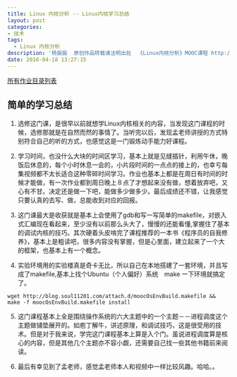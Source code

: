 ```yaml
---
title: Linux 内核分析 -- Linux内核学习总结
layout: post
categories:
- 技术
tags:
  - Linux 内核分析
description: '杨振振  原创作品转载请注明出处  《Linux内核分析》MOOC课程 http://www.xuetangx.com/courses/course-v1:ustcX+USTC001+_/about'
date: 2016-04-18 13:27:15
---
```




<!-- Linux内核学习总结
用自己的话简要总结您对Linux系统的理解及学习Linux内核的心得；
将您之前的所有博客作业做成目录列表，可以修改原博客理解有误或不准确的地方，可以在目录中给每篇博客加个简要引言，总之，您的这篇学习总结博客能为其他学习者提供一个参考索引；
根据本课程所学知识阐述您对Linux系统的理解，撰写一篇署名博客，并在博客文章中注明“真实姓名（与最后申请证书的姓名务必一致） + 原创作品转载请注明出处 + 《Linux内核分析》MOOC课程http://mooc.study.163.com/course/USTC-1000029000 ”，博客内容的具体要求如下：
题目自拟，内容围绕您对Linux系统的理解及学习Linux内核的心得进行；
将您之前的所有博客作业做成目录列表放在博客中；
总结部分：您在学习《Linux内核分析》课程中最大的收获？学习完《Linux内核分析》课程后您最大的遗憾是什么？
请提交博客文章URL到MOOC平台。 -->

[所有作业目录列表](http://blog.soul11201.com/tags/Linux-%E5%86%85%E6%A0%B8%E5%88%86%E6%9E%90/)



## 简单的学习总结



1. 选修这门课，是很早以前就想学Linux内核相关的内容，当发现这门课程的时候，选修那就是在自然而然的事情了。当听完以后，发现孟老师讲授的方式特别符合自己的听的方式，也感觉这是一门锻炼动手能力好课程。

2. 学习时间，也没什么大块的时间区学习，基本上就是见缝插针，利用午休，晚饭后休息的，每个小时休息一会的，小片段时间的一点点的接上的，也幸亏每集视频都不太长适合这种零碎时间学习。作业也基本上都是在周日有时间的时候才能做，有一次作业都到周日晚上８点了才想起来没有做，想着放弃吧，又心有不甘。决定还是做一下吧，能做多少做多少。最后成绩还不错，让我感觉只要认真的去写、做，总能收到对应的回报。

3. 这门课最大是收获就是基本上会使用了gdb和写一写简单的makefile，对嵌入式汇编现在看起来，至少没有以前那么头大了，慢慢的还能看懂,掌握住了基本的调试内核的技巧。其次硬着头皮啃完了课程推荐的一本书《程序员的自我修养》，基本上是粗读吧，很多内容没有掌握，但是心里面，建立起来了一个大的框架，也基本上有一个概念。

4. 实验环境用的实验楼真是奇卡无比，所以自己在本地搭建了一套环境，并且写成了makefile,基本上找个Ubuntu（个人偏好）系统　make 一下环境就搞定了。

```shell
wget http://blog.soul11201.com/attach.d/moocOsEnvBuild.makefile && make -f moocOsEnvBuild.makefile install
```


5. 这门课程基本上全是围绕操作系统的六大主题中的一个主题－－进程调度这个主题做铺垫展开的。如庖丁解牛，讲述原理，和调试技巧，这是很受用的技术。但是对于我来说，学完这门课程基本上算是入个门。虽说进程调度算是核心的内容，但是其他几个主题亦不容小觑，还需要自己找一些其他书籍前来阅读。

6. 最后有幸见到了孟老师，感觉孟老师本人和视频中一样比较风趣。哈哈。。











